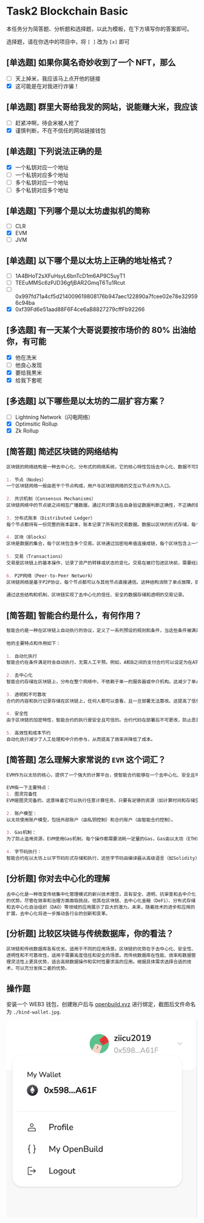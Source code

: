 # Task2 Blockchain Basic

本任务分为简答题、分析题和选择题，以此为模板，在下方填写你的答案即可。

选择题，请在你选中的项目中，将 `[ ]` 改为 `[x]` 即可

## [单选题] 如果你莫名奇妙收到了一个 NFT，那么

- [ ] 天上掉米，我应该马上点开他的链接
- [x] 这可能是在对我进行诈骗！

## [单选题] 群里大哥给我发的网站，说能赚大米，我应该

- [ ] 赶紧冲啊，待会米被人抢了
- [x] 谨慎判断，不在不信任的网站链接钱包

## [单选题] 下列说法正确的是

- [x] 一个私钥对应一个地址
- [ ] 一个私钥对应多个地址
- [ ] 多个私钥对应一个地址
- [ ] 多个私钥对应多个地址

## [单选题] 下列哪个是以太坊虚拟机的简称

- [ ] CLR
- [x] EVM
- [ ] JVM

## [单选题] 以下哪个是以太坊上正确的地址格式？

- [ ] 1A4BHoT2sXFuHsyL6bnTcD1m6AP9C5uyT1
- [ ] TEEuMMSc6zPJD36gfjBAR2GmqT6Tu1Rcut
- [ ] 0x997fd71a4cf5d214009619808176b947aec122890a7fcee02e78e329596c94ba
- [x] 0xf39Fd6e51aad88F6F4ce6aB8827279cffFb92266

## [多选题] 有一天某个大哥说要按市场价的 80% 出油给你，有可能

- [x] 他在洗米
- [ ] 他良心发现
- [x] 要给我黒米
- [x] 给我下套呢

## [多选题] 以下哪些是以太坊的二层扩容方案？

- [ ] Lightning Network（闪电网络）
- [x] Optimsitic Rollup
- [x] Zk Rollup

## [简答题] 简述区块链的网络结构

```md
区块链的网络结构是一种去中心化、分布式的网络系统，它的核心特性包括去中心化、数据不可篡改和共识机制。以下是区块链网络结构的简要描述：

1. 节点（Nodes）
一个区块链网络一般由若干个节点构成，用户与区块链网络的交互以节点作为入口。

2. 共识机制（Consensus Mechanisms）
区块链网络中的节点彼之间相互广播数据，通过共识算法在自身验证数据判断正确性，不正确的数据不会被承认，常见的共识机制有：工作量证明（Proof of Work, PoW）、权益证明（Proof of Stake, PoS）等。

3. 分布式账本（Distributed Ledger）
每个节点都持有一份完整的账本副本，账本记录了所有的交易数据。数据以区块的形式存储，每个区块包含若干交易记录。

4. 区块（Blocks）
区块是数据的集合，每个区块包含多个交易。区块通过加密哈希值连接成链，每个区块包含上一个区块的哈希值，确保数据不可篡改。

5. 交易（Transactions）
交易是区块链上的基本操作，记录了资产的转移或状态的变化。交易在被打包进区块前，需要经过验证和签名。

6. P2P网络（Peer-to-Peer Network）
区块链网络是基于P2P协议，每个节点都可以与其他节点直接通信。这种结构消除了单点故障，提高了网络的健壮性和安全性。

通过这些结构和机制，区块链实现了去中心化的信任、安全的数据存储和透明的交易记录。
```

## [简答题] 智能合约是什么，有何作用？

```md
智能合约是一种在区块链上自动执行的协议，定义了一系列预设的规则和条件，当这些条件被满足时，合约的内容会自动执行。它们本质上是一段代码，存储在区块链上，并且在合约触发时运行。智能合约的目标是减少对中介的依赖、提高透明度、降低成本和提高交易效率。

他的主要特点和作用如下：

1. 自动化执行
智能合约在条件满足时会自动执行，无需人工干预。例如，A和B之间的支付合约可以设定为在A完成某项任务后，B自动支付报酬。

2. 去中心化
智能合约存储在区块链上，分布在整个网络中，不依赖于单一的服务器或中介机构。这减少了单点故障的风险。

3. 透明和不可篡改
合约的内容和执行记录存储在区块链上，任何人都可以查看，且一旦部署无法篡改。这提高了信任和透明度。

4. 安全性
由于区块链的加密特性，智能合约的执行是安全且可信的。合约代码在部署后不可更改，防止恶意篡改。

5. 高效性和成本节约
自动化执行减少了人工处理和中介的参与，从而提高了效率并降低了成本。
```

## [简答题] 怎么理解大家常说的 `EVM` 这个词汇？

```md
EVM作为以太坊的核心，提供了一个强大的计算平台，使智能合约能够在一个去中心化、安全且可信的环境中运行。通过Gas机制和图灵完备性，EVM不仅保证了系统的安全性和稳定性，还使得以太坊能够支持复杂的去中心化应用。

EVM有一下主要特点：
1. 图灵完备性
EVM是图灵完备的，这意味着它可以执行任意计算任务，只要有足够的资源（如计算时间和存储空间）。

2. 账户模型：
以太坊使用账户模型，包括外部账户（由私钥控制）和合约账户（由智能合约控制）。

3. Gas机制：
为了防止滥用资源，EVM使用Gas机制，每个操作都需要消耗一定量的Gas，Gas由以太坊（ETH）支付。这不仅防止了恶意行为，还鼓励高效的代码执行。

4. 字节码执行：
智能合约在以太坊上以字节码形式存储和执行，这些字节码由编译器从高级语言（如Solidity）编译而来。
```

## [分析题] 你对去中心化的理解

```
去中心化是一种改变传统集中化管理模式的新兴技术理念，具有安全、透明、抗审查和去中介化的优势。尽管在效率和治理方面面临挑战，但其在区块链、去中心化金融（DeFi）、分布式存储和去中心化自治组织（DAO）等领域的应用展示了巨大的潜力。未来，随着技术的进步和应用的扩展，去中心化将进一步推动各行业的创新和变革。
```

## [分析题] 比较区块链与传统数据库，你的看法？

```
区块链和传统数据库各有优劣，适用于不同的应用场景。区块链的优势在于去中心化、安全性、透明性和不可篡改性，适用于需要高度信任和安全的场景。而传统数据库在性能、效率和数据管理灵活性上更具优势，适合高频数据操作和实时性要求高的应用。根据具体需求选择合适的技术，可以充分发挥二者的优势。
```

## 操作题

安装一个 WEB3 钱包，创建账户后与 [openbuild.xyz](https://openbuild.xyz/profile) 进行绑定，截图后文件命名为 `./bind-wallet.jpg`.

![绑定钱包](./bind-wallet.png)
